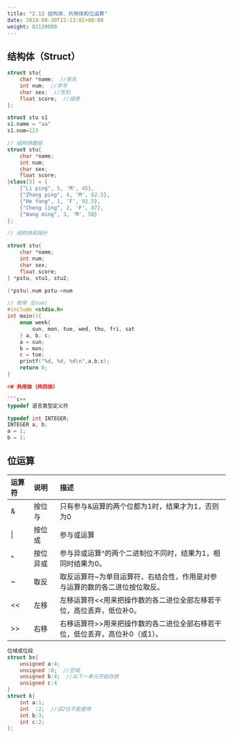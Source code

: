 ```yaml
---
title: "2.12 结构体、共用体和位运算"
date: 2019-08-30T15:13:01+08:00
weight: 02120000
---
```





## 结构体（Struct）

```c++
struct stu{
    char *name;  //姓名
    int num;  //学号
    char sex;  //性别
    float score;  //成绩
};

struct stu s1
s1.name = "aa"
s1.num=123

// 结构体数组
struct stu{
    char *name;
    int num;
    char sex;
    float score;
}class[5] = {
    {"Li ping", 5, 'M', 45},
    {"Zhang ping", 4, 'M', 62.5},
    {"He fang", 1, 'F', 92.5},
    {"Cheng ling", 2, 'F', 87},
    {"Wang ming", 3, 'M', 58}
};

// 结构体和指针

struct stu{
    char *name;
    int num;
    char sex;
    float score;
} *pstu, stu1, stu2;

(*pstu).num pstu->num

// 枚举（Enum）
#include <stdio.h>
int main(){
    enum week{
        sun, mon, tue, wed, thu, fri, sat
    } a, b, c;
    a = sun;
    b = mon;
    c = tue;
    printf("%d, %d, %d\n",a,b,c);
    return 0;
}

## 共用体（共同体）

```c++
typedef 语言类型定义符

typedef int INTEGER;
INTEGER a, b;
a = 1;
b = 2;
```

## 位运算

| 运算符 | 说明 | 描述 |
| :--- | :--- | :--- |
| & | 按位与 | 只有参与&运算的两个位都为1时，结果才为1，否则为0 |
| \| | 按位或 | 参与或运算|的两个二进制位有一个为1时，结果就为1，两个都为0时结果才为0 |
| ^ | 按位异或 | 参与异或运算^的两个二进制位不同时，结果为1，相同时结果为0。 |
| ~ | 取反 | 取反运算符~为单目运算符，右结合性，作用是对参与运算的数的各二进位按位取反。 |
| << | 左移 | 左移运算符<<用来把操作数的各二进位全部左移若干位，高位丢弃，低位补0。 |
| >> | 右移 | 右移运算符>>用来把操作数的各二进位全部右移若干位，低位丢弃，高位补0（或1）。 |

```c++
位域或位段
struct bs{
    unsigned a:4;
    unsigned :0;  //空域
    unsigned b:4;  //从下一单元开始存放
    unsigned c:4
}
struct k{
    int a:1;
    int  :2;  //该2位不能使用
    int b:3;
    int c:2;
};

```
